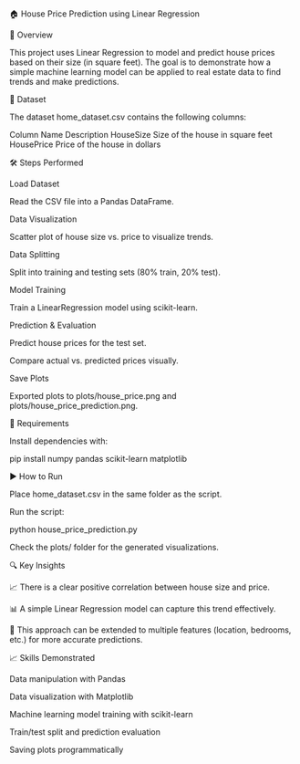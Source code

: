 🏠 House Price Prediction using Linear Regression

📌 Overview

This project uses Linear Regression to model and predict house prices based on their size (in square feet).
The goal is to demonstrate how a simple machine learning model can be applied to real estate data to find trends and make predictions.

📂 Dataset

The dataset home_dataset.csv contains the following columns:

Column Name	Description
HouseSize	Size of the house in square feet
HousePrice	Price of the house in dollars

🛠 Steps Performed

Load Dataset

Read the CSV file into a Pandas DataFrame.

Data Visualization

Scatter plot of house size vs. price to visualize trends.

Data Splitting

Split into training and testing sets (80% train, 20% test).

Model Training

Train a LinearRegression model using scikit-learn.

Prediction & Evaluation

Predict house prices for the test set.

Compare actual vs. predicted prices visually.

Save Plots

Exported plots to plots/house_price.png and plots/house_price_prediction.png.

🚀 Requirements

Install dependencies with:

pip install numpy pandas scikit-learn matplotlib

▶️ How to Run

Place home_dataset.csv in the same folder as the script.

Run the script:

python house_price_prediction.py


Check the plots/ folder for the generated visualizations.

🔍 Key Insights

📈 There is a clear positive correlation between house size and price.

📊 A simple Linear Regression model can capture this trend effectively.

🎯 This approach can be extended to multiple features (location, bedrooms, etc.) for more accurate predictions.

📈 Skills Demonstrated

Data manipulation with Pandas

Data visualization with Matplotlib

Machine learning model training with scikit-learn

Train/test split and prediction evaluation

Saving plots programmatically